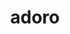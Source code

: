 ---
title: adoro
ch: [r]
meaning: to adore
pos: verb
inf: adorare
secondppstem: ador
infend: are
thirdpp: adoravi
fourthpp: adoratus
conjugation: first
derivatives: adorable, adoration
---